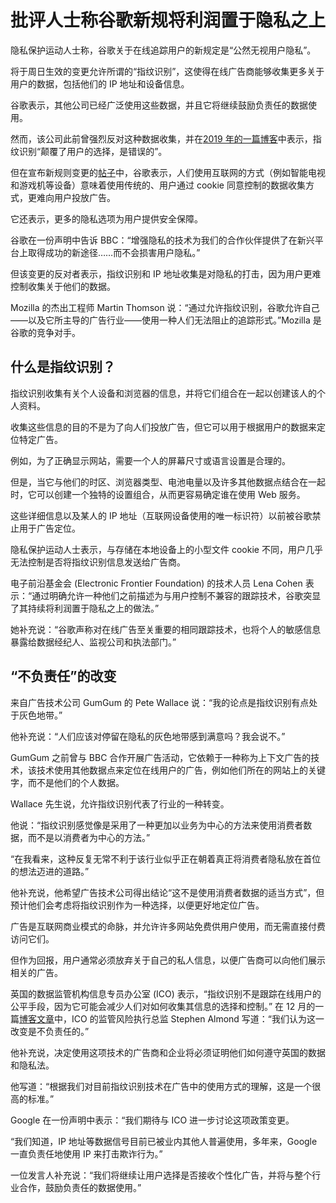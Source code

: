 # 批评人士称谷歌新规将利润置于隐私之上

隐私保护运动人士称，谷歌关于在线追踪用户的新规定是“公然无视用户隐私”。

将于周日生效的变更允许所谓的“指纹识别”，这使得在线广告商能够收集更多关于用户的数据，包括他们的 IP 地址和设备信息。

谷歌表示，其他公司已经广泛使用这些数据，并且它将继续鼓励负责任的数据使用。

然而，该公司此前曾强烈反对这种数据收集，并在[2019 年的一篇博客](https://blog.google/products/chrome/building-a-more-private-web/)中表示，指纹识别“颠覆了用户的选择，是错误的”。

但在宣布新规则变更的[帖子](https://support.google.com/marketingplatform/answer/15732590?hl=en)中，谷歌表示，人们使用互联网的方式（例如智能电视和游戏机等设备）意味着使用传统的、用户通过 cookie 同意控制的数据收集方式，更难向用户投放广告。

它还表示，更多的隐私选项为用户提供安全保障。

谷歌在一份声明中告诉 BBC：“增强隐私的技术为我们的合作伙伴提供了在新兴平台上取得成功的新途径……而不会损害用户隐私。”

但该变更的反对者表示，指纹识别和 IP 地址收集是对隐私的打击，因为用户更难控制收集关于他们的数据。

Mozilla 的杰出工程师 Martin Thomson 说：“通过允许指纹识别，谷歌允许自己——以及它所主导的广告行业——使用一种人们无法阻止的追踪形式。”Mozilla 是谷歌的竞争对手。

## 什么是指纹识别？

指纹识别收集有关个人设备和浏览器的信息，并将它们组合在一起以创建该人的个人资料。

收集这些信息的目的不是为了向人们投放广告，但它可以用于根据用户的数据来定位特定广告。

例如，为了正确显示网站，需要一个人的屏幕尺寸或语言设置是合理的。

但是，当它与他们的时区、浏览器类型、电池电量以及许多其他数据点结合在一起时，它可以创建一个独特的设置组合，从而更容易确定谁在使用 Web 服务。

这些详细信息以及某人的 IP 地址（互联网设备使用的唯一标识符）以前被谷歌禁止用于广告定位。

隐私保护运动人士表示，与存储在本地设备上的小型文件 cookie 不同，用户几乎无法控制是否将指纹识别信息发送给广告商。

电子前沿基金会 (Electronic Frontier Foundation) 的技术人员 Lena Cohen 表示：“通过明确允许一种他们之前描述为与用户控制不兼容的跟踪技术，谷歌突显了其持续将利润置于隐私之上的做法。”

她补充说：“谷歌声称对在线广告至关重要的相同跟踪技术，也将个人的敏感信息暴露给数据经纪人、监视公司和执法部门。”

## “不负责任”的改变

来自广告技术公司 GumGum 的 Pete Wallace 说：“我的论点是指纹识别有点处于灰色地带。”

他补充说：“人们应该对停留在隐私的灰色地带感到满意吗？我会说不。”

GumGum 之前曾与 BBC 合作开展广告活动，它依赖于一种称为上下文广告的技术，该技术使用其他数据点来定位在线用户的广告，例如他们所在的网站上的关键字，而不是他们的个人数据。

Wallace 先生说，允许指纹识别代表了行业的一种转变。

他说：“指纹识别感觉像是采用了一种更加以业务为中心的方法来使用消费者数据，而不是以消费者为中心的方法。”

“在我看来，这种反复无常不利于该行业似乎正在朝着真正将消费者隐私放在首位的想法迈进的道路。”

他补充说，他希望广告技术公司得出结论“这不是使用消费者数据的适当方式”，但预计他们会考虑将指纹识别作为一种选择，以便更好地定位广告。

广告是互联网商业模式的命脉，并允许许多网站免费供用户使用，而无需直接付费访问它们。

但作为回报，用户通常必须放弃关于自己的私人信息，以便广告商可以向他们展示相关的广告。

英国的数据监管机构信息专员办公室 (ICO) 表示，“指纹识别不是跟踪在线用户的公平手段，因为它可能会减少人们对如何收集其信息的选择和控制。”
在 12 月的一篇[博客文章](https://ico.org.uk/about-the-ico/media-centre/news-and-blogs/2024/12/our-response-to-google-s-policy-change-on-fingerprinting/)中，ICO 的监管风险执行总监 Stephen Almond 写道：“我们认为这一改变是不负责任的。”

他补充说，决定使用这项技术的广告商和企业将必须证明他们如何遵守英国的数据和隐私法。

他写道：“根据我们对目前指纹识别技术在广告中的使用方式的理解，这是一个很高的标准。”

Google 在一份声明中表示：“我们期待与 ICO 进一步讨论这项政策变更。

“我们知道，IP 地址等数据信号目前已被业内其他人普遍使用，多年来，Google 一直负责任地使用 IP 来打击欺诈行为。”

一位发言人补充说：“我们将继续让用户选择是否接收个性化广告，并将与整个行业合作，鼓励负责任的数据使用。”